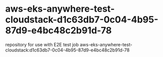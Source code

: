 # aws-eks-anywhere-test-cloudstack-d1c63db7-0c04-4b95-87d9-e4bc48c2b91d-78
repository for use with E2E test job aws-eks-anywhere-test-cloudstack:d1c63db7-0c04-4b95-87d9-e4bc48c2b91d-78
